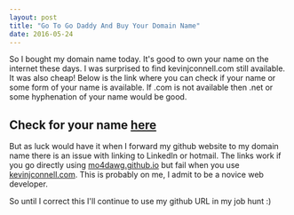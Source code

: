 ```yaml
---
layout: post
title: "Go To Go Daddy And Buy Your Domain Name"
date: 2016-05-24
---
```


So I bought my domain name today.  It's good to own your name on the internet these days.  I was surprised to find kevinjconnell.com still available.  It was also cheap!  Below is the link where you can check if your name or some form of your name is available.  If .com is not available then .net or some hyphenation of your name would be good.

## Check for your name [here](https://www.godaddy.com/offers/default.aspx?isc=cjc99com&tmskey=1dom_03&cvosrc=affiliate.cj.7790004)

But as luck would have it when I forward my github website to my domain name there is an issue with linking to LinkedIn or hotmail.  The links work if you go directly using [mo4dawg.github.io](http://mo4dawg.github.io) but fail when you use [kevinjconnell.com](http://www.kevinjconnell.com).  This is probably on me, I admit to be a novice web developer. 

So until I correct this I'll continue to use my github URL in my job hunt :)

